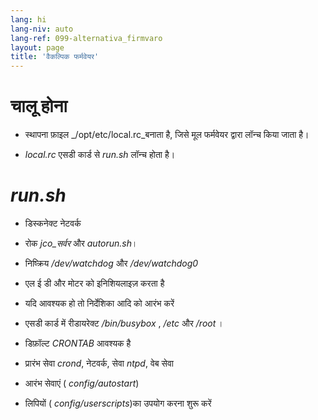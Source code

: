 ```yaml
---
lang: hi
lang-niv: auto
lang-ref: 099-alternativa_firmvaro
layout: page
title: 'वैकल्पिक फर्मवेयर'
---
```


# चालू होना

* स्थापना फ़ाइल _/opt/etc/local.rc_बनाता है, जिसे मूल फर्मवेयर द्वारा लॉन्च किया जाता है।


* _local.rc_ एसडी कार्ड से _run.sh_ लॉन्च होता है।



# _run.sh_

  * डिस्कनेक्ट नेटवर्क


  * रोक _jco_सर्वर_ और _autorun.sh_।


  * निष्क्रिय _/dev/watchdog_ और _/dev/watchdog0_


  * एल ई डी और मोटर को इनिशियलाइज़ करता है


  * यदि आवश्यक हो तो निर्देशिका आदि को आरंभ करें


  * एसडी कार्ड में रीडायरेक्ट _/bin/busybox_ , _/etc_ और _/root_ ।


  * डिफ़ॉल्ट _CRONTAB_ आवश्यक है


  * प्रारंभ सेवा _crond_, नेटवर्क, सेवा _ntpd_, वेब सेवा


  * आरंभ सेवाएं ( _config/autostart_)


  * लिपियों ( _config/userscripts_)का उपयोग करना शुरू करें



